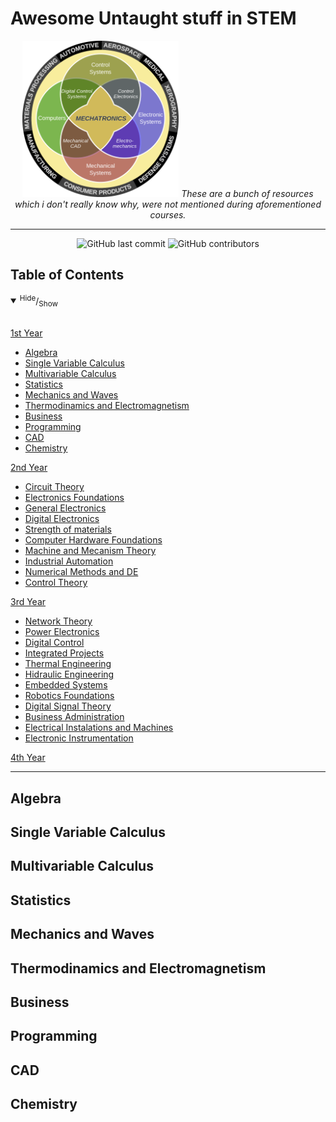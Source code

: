 # Awesome Untaught stuff in STEM
<p align="center">
  <img src="img\1024px-Mecha_workaround.svg.png" width="250" height="250>
</p>

-------------------
<p style="text-align: center;"> 
<i>These are a bunch of resources which i don't really know why, were not mentioned during aforementioned courses.</i>
</p>

-------------------

<p align="center">
<img alt="GitHub last commit" src="https://img.shields.io/github/last-commit/izanamador/awesome-untaught-stuff-in-STEM?color=blue&style=plastic">
<img alt="GitHub contributors" src="https://img.shields.io/github/contributors/izanamador/awesome-untaught-stuff-in-STEM?color=red&style=plastic">
</p>


<a name="toc"></a>Table of Contents
-------------------
<details open>
  <summary>
    <sup>Hide</sup>/<sub>Show</sub>
    </summary>
    <br/>

[1st Year](#1-year)

  * [Algebra](#algebra)
  * [Single Variable Calculus](#single_variable_calculus)
  * [Multivariable Calculus](#multivariable_calculus)
  * [Statistics](#statics)
  * [Mechanics and Waves](#mechanics_and_waves)
  * [Thermodinamics and Electromagnetism](#thermodinamics_and_electromagnetism)
  * [Business](#business)
  * [Programming](#programming)
  * [CAD](#cad)
  * [Chemistry](#chemistry)

[2nd Year](#2-year)

  * [Circuit Theory](#circuit_theory)
  * [Electronics Foundations](#electronics_foundations)
  * [General Electronics](#general_electronics)
  * [Digital Electronics](#digital_electronics)
  * [Strength of materials](#strenght_of_materiales)
  * [Computer Hardware Foundations](#computer_hardware_foundations)
  * [Machine and Mecanism Theory](#machine_and_mecanism_theory)
  * [Industrial Automation](#industrial_automation)
  * [Numerical Methods and DE](#numerical_methods_and_de)
  * [Control Theory](#control_theory)

[3rd Year](#3-year)

  * [Network Theory](#network_theory)
  * [Power Electronics](#power_electronics)
  * [Digital Control](#digital_control)
  * [Integrated Projects](#integrated_projects)
  * [Thermal Engineering](#thermal_engineering)
  * [Hidraulic Engineering](#hidrauilic_engineering)
  * [Embedded Systems](#embedded_systems)
  * [Robotics Foundations](#robotics_foundations)
  * [Digital Signal Theory](#digital_signal_theory)
  * [Business Administration](#business_administration)
  * [Electrical Instalations and Machines](#electrical_instalations_and_machines)
  * [Electronic Instrumentation](#electronic_instrumentation)
  
[4th Year](#4-year)

</details>


---


## <a name="algebra"></a>Algebra
## <a name="single_variable_calculus"></a>Single Variable Calculus
## <a name="multivariable_calculus"></a>Multivariable Calculus
## <a name="statics"></a>Statistics
## <a name="mechanics_and_waves"></a>Mechanics and Waves
## <a name="thermodinamics_and_electromagnetism"></a>Thermodinamics and Electromagnetism
## <a name="business"></a>Business
## <a name="programming"></a>Programming
## <a name="cad"></a>CAD
## <a name="chemistry"></a>Chemistry


  
  
  
  
  
  
  
  
  
